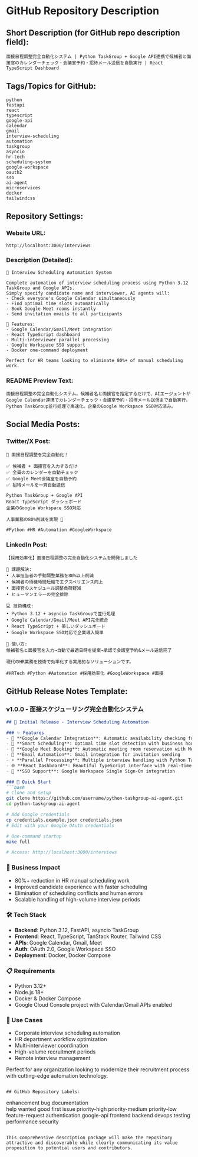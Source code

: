 # GitHub Repository Description

## Short Description (for GitHub repo description field):

```
面接日程調整完全自動化システム | Python TaskGroup + Google API連携で候補者と面接官のカレンダーチェック・会議室予約・招待メール送信を自動実行 | React TypeScript Dashboard
```

## Tags/Topics for GitHub:

```
python
fastapi
react
typescript
google-api
calendar
gmail
interview-scheduling
automation
taskgroup
asyncio
hr-tech
scheduling-system
google-workspace
oauth2
sso
ai-agent
microservices
docker
tailwindcss
```

## Repository Settings:

### Website URL:
```
http://localhost:3000/interviews
```

### Description (Detailed):
```
🤖 Interview Scheduling Automation System

Complete automation of interview scheduling process using Python 3.12 TaskGroup and Google APIs. 
Simply specify candidate name and interviewer, AI agents will:
- Check everyone's Google Calendar simultaneously  
- Find optimal time slots automatically
- Book Google Meet rooms instantly
- Send invitation emails to all participants

🚀 Features:
- Google Calendar/Gmail/Meet integration
- React TypeScript dashboard  
- Multi-interviewer parallel processing
- Google Workspace SSO support
- Docker one-command deployment

Perfect for HR teams looking to eliminate 80%+ of manual scheduling work.
```

### README Preview Text:
```
面接日程調整の完全自動化システム。候補者名と面接官を指定するだけで、AIエージェントがGoogle Calendar連携でカレンダーチェック・会議室予約・招待メール送信まで自動実行。Python TaskGroup並行処理で高速化。企業のGoogle Workspace SSO対応済み。
```

## Social Media Posts:

### Twitter/X Post:
```
🤖 面接日程調整を完全自動化！

✅ 候補者 + 面接官を入力するだけ
✅ 全員のカレンダーを自動チェック  
✅ Google Meet会議室を自動予約
✅ 招待メールを一斉自動送信

Python TaskGroup + Google API
React TypeScript ダッシュボード
企業のGoogle Workspace SSO対応

人事業務の80%削減を実現 🚀

#Python #HR #Automation #GoogleWorkspace
```

### LinkedIn Post:
```
【採用効率化】面接日程調整の完全自動化システムを開発しました

🎯 課題解決:
• 人事担当者の手動調整業務を80%以上削減
• 候補者の待機時間短縮でエクスペリエンス向上  
• 面接官のスケジュール調整負荷軽減
• ヒューマンエラーの完全排除

💻 技術構成:
• Python 3.12 + asyncio TaskGroupで並行処理
• Google Calendar/Gmail/Meet API完全統合
• React TypeScript + 美しいダッシュボード
• Google Workspace SSO対応で企業導入簡単

🚀 使い方:
候補者名と面接官を入力→自動で最適日時を提案→承認で会議室予約&メール送信完了

現代のHR業務を技術で効率化する実用的なソリューションです。

#HRTech #Python #Automation #採用効率化 #GoogleWorkspace #面接
```

## GitHub Release Notes Template:

### v1.0.0 - 面接スケジューリング完全自動化システム

```markdown
## 🎉 Initial Release - Interview Scheduling Automation

### ✨ Features
- 📅 **Google Calendar Integration**: Automatic availability checking for all participants
- 🤖 **Smart Scheduling**: Optimal time slot detection with business hours filtering  
- 🏢 **Google Meet Booking**: Automatic meeting room reservation with Meet links
- 📧 **Email Automation**: Gmail integration for invitation sending
- ⚡ **Parallel Processing**: Multiple interview handling with Python TaskGroup
- 🌐 **React Dashboard**: Beautiful TypeScript interface with real-time updates
- 🔐 **SSO Support**: Google Workspace Single Sign-On integration

### 🚀 Quick Start
```bash
# Clone and setup
git clone https://github.com/username/python-taskgroup-ai-agent.git
cd python-taskgroup-ai-agent

# Add Google credentials
cp credentials.example.json credentials.json
# Edit with your Google OAuth credentials

# One-command startup
make full

# Access: http://localhost:3000/interviews
```

### 💼 Business Impact
- 80%+ reduction in HR manual scheduling work
- Improved candidate experience with faster scheduling
- Elimination of scheduling conflicts and human errors
- Scalable handling of high-volume interview periods

### 🛠️ Tech Stack
- **Backend**: Python 3.12, FastAPI, asyncio TaskGroup
- **Frontend**: React, TypeScript, TanStack Router, Tailwind CSS
- **APIs**: Google Calendar, Gmail, Meet
- **Auth**: OAuth 2.0, Google Workspace SSO
- **Deployment**: Docker, Docker Compose

### 📋 Requirements
- Python 3.12+
- Node.js 18+
- Docker & Docker Compose
- Google Cloud Console project with Calendar/Gmail APIs enabled

### 🎯 Use Cases
- Corporate interview scheduling automation
- HR department workflow optimization  
- Multi-interviewer coordination
- High-volume recruitment periods
- Remote interview management

Perfect for any organization looking to modernize their recruitment process with cutting-edge automation technology.
```

## GitHub Repository Labels:

```
enhancement
bug
documentation  
help wanted
good first issue
priority-high
priority-medium
priority-low
feature-request
authentication
google-api
frontend
backend
devops
testing
performance
security
```

This comprehensive description package will make the repository attractive and discoverable while clearly communicating its value proposition to potential users and contributors.